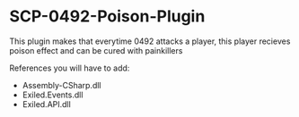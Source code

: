 # SCP-0492-Poison-Plugin
This plugin makes that everytime 0492 attacks a player, this player recieves poison effect and can be cured with painkillers

References you will have to add:
- Assembly-CSharp.dll
- Exiled.Events.dll
- Exiled.API.dll
